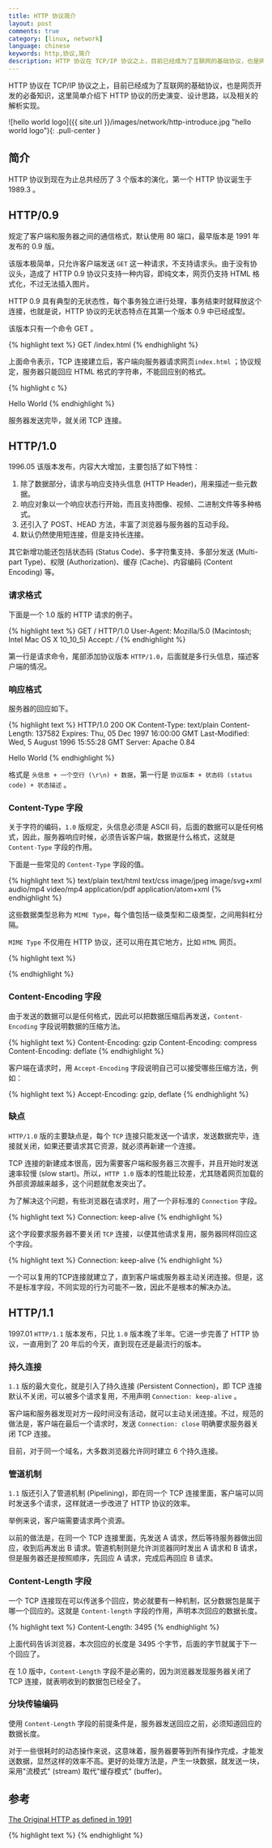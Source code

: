 ```yaml
---
title: HTTP 协议简介
layout: post
comments: true
category: [linux, network]
language: chinese
keywords: http,协议,简介
description: HTTP 协议在 TCP/IP 协议之上，目前已经成为了互联网的基础协议，也是网页开发的必备知识，这里简单介绍下 HTTP 协议的历史演变、设计思路，以及相关的解析实现。
---
```


HTTP 协议在 TCP/IP 协议之上，目前已经成为了互联网的基础协议，也是网页开发的必备知识，这里简单介绍下 HTTP 协议的历史演变、设计思路，以及相关的解析实现。

<!-- more -->

![hello world logo]({{ site.url }}/images/network/http-introduce.jpg "hello world logo"){: .pull-center }

## 简介

HTTP 协议到现在为止总共经历了 3 个版本的演化，第一个 HTTP 协议诞生于 1989.3 。

## HTTP/0.9

规定了客户端和服务器之间的通信格式，默认使用 80 端口，最早版本是 1991 年发布的 0.9 版。

该版本极简单，只允许客户端发送 `GET` 这一种请求，不支持请求头。由于没有协议头，造成了 HTTP 0.9 协议只支持一种内容，即纯文本，网页仍支持 HTML 格式化，不过无法插入图片。

HTTP 0.9 具有典型的无状态性，每个事务独立进行处理，事务结束时就释放这个连接，也就是说，HTTP 协议的无状态特点在其第一个版本 0.9 中已经成型。

该版本只有一个命令 GET 。

{% highlight text %}
GET /index.html
{% endhighlight %}

上面命令表示，TCP 连接建立后，客户端向服务器请求网页`index.html` ；协议规定，服务器只能回应 HTML 格式的字符串，不能回应别的格式。

{% highlight c %}
<html>
    <body>Hello World</body>
</html>
{% endhighlight %}

服务器发送完毕，就关闭 TCP 连接。

## HTTP/1.0

1996.05 该版本发布，内容大大增加，主要包括了如下特性：

1. 除了数据部分，请求与响应支持头信息 (HTTP Header)，用来描述一些元数据。
1. 响应对象以一个响应状态行开始，而且支持图像、视频、二进制文件等多种格式。
2. 还引入了 POST、HEAD 方法，丰富了浏览器与服务器的互动手段。
2. 默认仍然使用短连接，但是支持长连接。

其它新增功能还包括状态码 (Status Code)、多字符集支持、多部分发送 (Multi-part Type)、权限 (Authorization)、缓存 (Cache)、内容编码 (Content Encoding) 等。

### 请求格式

下面是一个 1.0 版的 HTTP 请求的例子。

{% highlight text %}
GET / HTTP/1.0
User-Agent: Mozilla/5.0 (Macintosh; Intel Mac OS X 10_10_5)
Accept: */*
{% endhighlight %}

第一行是请求命令，尾部添加协议版本 `HTTP/1.0`，后面就是多行头信息，描述客户端的情况。

### 响应格式

服务器的回应如下。

{% highlight text %}
HTTP/1.0 200 OK
Content-Type: text/plain
Content-Length: 137582
Expires: Thu, 05 Dec 1997 16:00:00 GMT
Last-Modified: Wed, 5 August 1996 15:55:28 GMT
Server: Apache 0.84

<html>
	<body>Hello World</body>
</html>
{% endhighlight %}

格式是 `头信息 + 一个空行 (\r\n) + 数据`，第一行是 `协议版本 + 状态码 (status code) + 状态描述` 。

### Content-Type 字段

关于字符的编码，`1.0` 版规定，头信息必须是 ASCII 码，后面的数据可以是任何格式，因此，服务器响应时候，必须告诉客户端，数据是什么格式，这就是 `Content-Type` 字段的作用。

下面是一些常见的 `Content-Type` 字段的值。

{% highlight text %}
text/plain
text/html
text/css
image/jpeg
image/svg+xml
audio/mp4
video/mp4
application/pdf
application/atom+xml
{% endhighlight %}

这些数据类型总称为 `MIME Type`，每个值包括一级类型和二级类型，之间用斜杠分隔。

<!--
除了预定义的类型，厂商也可以自定义类型。

    application/vnd.debian.binary-package

上面的类型表明，发送的是Debian系统的二进制数据包。

MIME type还可以在尾部使用分号，添加参数。

    Content-Type: text/html; charset=utf-8

上面的类型表明，发送的是网页，而且编码是UTF-8。

客户端请求的时候，可以使用Accept字段声明自己可以接受哪些数据格式。

    Accept: */*

上面代码中，客户端声明自己可以接受任何格式的数据。
-->

`MIME Type` 不仅用在 HTTP 协议，还可以用在其它地方，比如 `HTML` 网页。

{% highlight text %}
<meta http-equiv="Content-Type" content="text/html; charset=UTF-8" />
<!-- 等同于 -->
<meta charset="utf-8" />
{% endhighlight %}

### Content-Encoding 字段

由于发送的数据可以是任何格式，因此可以把数据压缩后再发送，`Content-Encoding` 字段说明数据的压缩方法。

{% highlight text %}
Content-Encoding: gzip
Content-Encoding: compress
Content-Encoding: deflate
{% endhighlight %}

客户端在请求时，用 `Accept-Encoding` 字段说明自己可以接受哪些压缩方法，例如：

{% highlight text %}
Accept-Encoding: gzip, deflate
{% endhighlight %}

### 缺点

`HTTP/1.0` 版的主要缺点是，每个 `TCP` 连接只能发送一个请求，发送数据完毕，连接就关闭，如果还要请求其它资源，就必须再新建一个连接。

TCP 连接的新建成本很高，因为需要客户端和服务器三次握手，并且开始时发送速率较慢 (slow start)。所以，`HTTP 1.0` 版本的性能比较差，尤其随着网页加载的外部资源越来越多，这个问题就愈发突出了。

为了解决这个问题，有些浏览器在请求时，用了一个非标准的 `Connection` 字段。

{% highlight text %}
Connection: keep-alive
{% endhighlight %}

这个字段要求服务器不要关闭 `TCP` 连接，以便其他请求复用，服务器同样回应这个字段。

{% highlight text %}
Connection: keep-alive
{% endhighlight %}

一个可以复用的TCP连接就建立了，直到客户端或服务器主动关闭连接。但是，这不是标准字段，不同实现的行为可能不一致，因此不是根本的解决办法。

## HTTP/1.1

1997.01 `HTTP/1.1` 版本发布，只比 `1.0` 版本晚了半年。它进一步完善了 HTTP 协议，一直用到了 20 年后的今天，直到现在还是最流行的版本。

### 持久连接

`1.1` 版的最大变化，就是引入了持久连接 (Persistent Connection)，即 TCP 连接默认不关闭，可以被多个请求复用，不用声明 `Connection: keep-alive` 。

客户端和服务器发现对方一段时间没有活动，就可以主动关闭连接。不过，规范的做法是，客户端在最后一个请求时，发送 `Connection: close` 明确要求服务器关闭 TCP 连接。

目前，对于同一个域名，大多数浏览器允许同时建立 6 个持久连接。

### 管道机制

`1.1` 版还引入了管道机制 (Pipelining)，即在同一个 TCP 连接里面，客户端可以同时发送多个请求，这样就进一步改进了 HTTP 协议的效率。

举例来说，客户端需要请求两个资源。

以前的做法是，在同一个 TCP 连接里面，先发送 A 请求，然后等待服务器做出回应，收到后再发出 B 请求。管道机制则是允许浏览器同时发出 A 请求和 B 请求，但是服务器还是按照顺序，先回应 A 请求，完成后再回应 B 请求。

### Content-Length 字段

一个 TCP 连接现在可以传送多个回应，势必就要有一种机制，区分数据包是属于哪一个回应的。这就是 `Content-length` 字段的作用，声明本次回应的数据长度。

{% highlight text %}
Content-Length: 3495
{% endhighlight %}

上面代码告诉浏览器，本次回应的长度是 3495 个字节，后面的字节就属于下一个回应了。

在 1.0 版中，`Content-Length` 字段不是必需的，因为浏览器发现服务器关闭了 TCP 连接，就表明收到的数据包已经全了。

### 分块传输编码

使用 `Content-Length` 字段的前提条件是，服务器发送回应之前，必须知道回应的数据长度。

对于一些很耗时的动态操作来说，这意味着，服务器要等到所有操作完成，才能发送数据，显然这样的效率不高。更好的处理方法是，产生一块数据，就发送一块，采用"流模式" (stream) 取代"缓存模式" (buffer)。

<!--
因此，1.1版规定可以不使用Content-Length字段，而使用"分块传输编码"（chunked transfer encoding）。只要请求或回应的头信息有Transfer-Encoding字段，就表明回应将由数量未定的数据块组成。

    Transfer-Encoding: chunked

每个非空的数据块之前，会有一个16进制的数值，表示这个块的长度。最后是一个大小为0的块，就表示本次回应的数据发送完了。下面是一个例子。


    HTTP/1.1 200 OK
    Content-Type: text/plain
    Transfer-Encoding: chunked

    25
    This is the data in the first chunk

    1C
    and this is the second one

    3
    con

    8
    sequence

    0

3.5 其他功能

1.1版还新增了许多动词方法：PUT、PATCH、HEAD、 OPTIONS、DELETE。

另外，客户端请求的头信息新增了Host字段，用来指定服务器的域名。


    Host: www.example.com

有了Host字段，就可以将请求发往同一台服务器上的不同网站，为虚拟主机的兴起打下了基础。
3.6 缺点

虽然1.1版允许复用TCP连接，但是同一个TCP连接里面，所有的数据通信是按次序进行的。服务器只有处理完一个回应，才会进行下一个回应。要是前面的回应特别慢，后面就会有许多请求排队等着。这称为"队头堵塞"（Head-of-line blocking）。

为了避免这个问题，只有两种方法：一是减少请求数，二是同时多开持久连接。这导致了很多的网页优化技巧，比如合并脚本和样式表、将图片嵌入CSS代码、域名分片（domain sharding）等等。如果HTTP协议设计得更好一些，这些额外的工作是可以避免的。
-->


## 参考

[The Original HTTP as defined in 1991](https://www.w3.org/Protocols/HTTP/AsImplemented.html)

<!--
http://www.ruanyifeng.com/blog/2016/08/http.html
-->

{% highlight text %}
{% endhighlight %}
